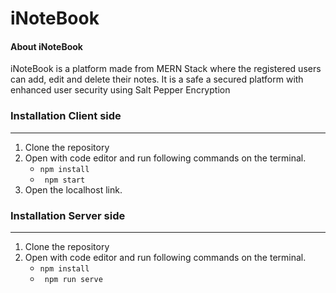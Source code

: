 # iNoteBook 

#### About iNoteBook

iNoteBook is a platform made from MERN Stack where the registered users can add, edit and delete their notes. It is a safe a secured platform with enhanced user security using Salt Pepper Encryption


### Installation Client side
---

1. Clone the repository
2. Open with code editor and run following commands on the terminal.
    + ` npm install `
    + ` npm start`
3. Open the localhost link.

### Installation Server side
---

1. Clone the repository
2. Open with code editor and run following commands on the terminal.
    + ` npm install `
    + ` npm run serve`


